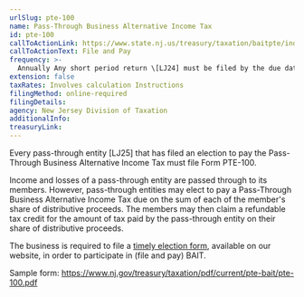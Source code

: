 ```yaml
---
urlSlug: pte-100
name: Pass-Through Business Alternative Income Tax
id: pte-100
callToActionLink: https://www.state.nj.us/treasury/taxation/baitpte/index.shtml
callToActionText: File and Pay
frequency: >-
  Annually Any short period return \[LJ24] must be filed by the due date of the federal Form 1065 or Form 1120-S. If Form PTE-100 is not yet available at that time, the short period return must be filed when the form becomes available.
extension: false
taxRates: Involves calculation Instructions
filingMethod: online-required
filingDetails:
agency: New Jersey Division of Taxation
additionalInfo:
treasuryLink:
---
```


Every pass-through entity \[LJ25] that has filed an election to
pay the Pass-Through Business Alternative Income Tax must file Form PTE-100.

Income and losses of a pass-through entity are passed through to its members. However, pass-through entities may elect to pay a Pass-Through Business Alternative Income Tax due on the sum of each of the member's share of distributive proceeds. The members may then claim a refundable tax credit for the amount of tax paid by the pass-through entity on their share of distributive proceeds.

The business is required to file a [timely election form](https://www.state.nj.us/treasury/taxation/ptepmtsystem.shtml), available on our website, in order to participate in (file and pay) BAIT.

Sample form: https://www.nj.gov/treasury/taxation/pdf/current/pte-bait/pte-100.pdf
